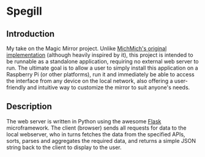 # Spegill

## Introduction
My take on the Magic Mirror project. Unlike [MichMich's original implementation](https://github.com/MichMich/MagicMirror) (although heavily inspired by it), this project is intended to be runnable as a standalone application, requiring no external web server to run. The ultimate goal is to allow a user to simply install this application on a Raspberry Pi (or other platforms), run it and immediately be able to access the interface from any device on the local network, also offering a user-friendly and intuitive way to customize the mirror to suit anyone's needs.

## Description
The web server is written in Python using the awesome [Flask](http://flask.pocoo.org/) microframework. The client (browser) sends all requests for data to the local webserver, who in turns fetches the data from the specified APIs, sorts, parses and aggregates the required data, and returns a simple JSON string back to the client to display to the user.